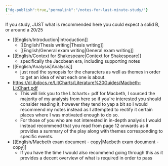 ```yaml
---
{"dg-publish":true,"permalink":"/notes-for-last-minute-study/"}
---
```


If you study, JUST what is recommended here you could expect a solid B, or around a 20/25
- [[English/Introduction\|Introduction]]
	- [[English/Thesis writing\|Thesis writing]]
	- [[English/General exam writing\|General exam writing]]
- [[English/Context for Shakespeare\|Context for Shakespeare]]
	- specifically the Jacobean era, including supporting notes
- [[English/Analysis\|Analysis]]
	- just read the synopsis for the characters as well as themes in order to get an idea of what each one is about.
- https://dl.ibdocs.re/LitCharts/Literature%20Guides/Macbeth-LitChart.pdf
	- This will link you to the Litcharts+ pdf for Macbeth, I sourced the majority of my analysis from here so if you're interested you should consider reading it, however they tend to yap a bit so I would recommend my notes instead as I attempted to rectify it certain places where I was motivated enough to do so.
	- For those of you who are not interested in in-depth analysis I would instead recommend that you read from page 12 onwards as it provides a summary of the play along with themes corresponding to specific events.
- [[English/Macbeth exam document - copy\|Macbeth exam document - copy]]
	- If you have the time I would also recommend going through this as it provides a decent overview of what is required in order to pass